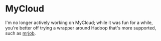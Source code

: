 # MyCloud

I'm no longer actively working on MyCloud; while it was fun for a while,
you're better off trying a wrapper around Hadoop that's more supported,
such as [mrjob](https://github.com/Yelp/mrjob).

